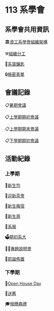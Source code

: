 # 113 系學會

## 系學會共用資訊

🏛️[資工系學會組織架構](系學會共用資訊/資工系學會組織架構.md)

⚒️[組織分工](系學會共用資訊/組織分工.md)

🔑[系窩鑰匙](系學會共用資訊/系窩鑰匙.md)

🔒[帳密表單](https://www.notion.so/7c0fec08f92b4722b76837d0412792d4?pvs=21)

## 會議記錄

📋[暑期會議](會議記錄/暑期會議.md)

📋[上學期期初會議](會議記錄/上學期期初會議.md)

📋[上學期期末會議](會議記錄/上學期期末會議.md)

📋[下學期期初會議](會議記錄/下學期期初會議.md)

## 活動紀錄

### 上學期

🍼[新生包](活動紀錄/新生包.md)

🍵[迎新茶會](活動紀錄/迎新茶會.md)

💪[新生搬宿](活動紀錄/新生搬宿.md)

🤱[新生周](活動紀錄/新生周.md)

👚[系服](活動紀錄/系服.md)

🗳️[期初系大](活動紀錄/期初系大.md)

🧑‍🏫[專題說明會](活動紀錄/專題說明會.md)

🎄[耶誕佈置](活動記錄/耶誕佈置.md)

### 下學期

🏫[Open House Day](活動紀錄/Open_House.md)

🧓[送舊](https://www.notion.so/bf2d08aa8a96437aaccfa4d2d807604c?pvs=21)

🎓[撥穗典禮](https://www.notion.so/abbcf2b5c24a40f287f362f6fa74533f?pvs=21)

